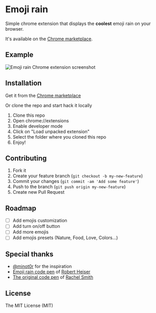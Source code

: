 # Emoji rain

Simple chrome extension that displays the **coolest** emoji rain on your browser.

It's available on the [Chrome marketplace](https://chrome.google.com/webstore/detail/emoji-rain/ihjaockbgnlejfkojoekkaklklmodfnf).

## Example

![Emoji rain Chrome extension screenshot](https://user-images.githubusercontent.com/44983373/196610618-516eeff0-c7e7-4e6d-8ab0-e3378067bc6d.png)

## Installation

Get it from the [Chrome marketplace](https://chrome.google.com/webstore/detail/emoji-rain/ihjaockbgnlejfkojoekkaklklmodfnf)

Or clone the repo and start hack it locally

1. Clone this repo
2. Open chrome://extensions
3. Enable developer mode
4. Click on "Load unpacked extension"
5. Select the folder where you cloned this repo
6. Enjoy!

## Contributing

1. Fork it
2. Create your feature branch (`git checkout -b my-new-feature`)
3. Commit your changes (`git commit -am 'Add some feature'`)
4. Push to the branch (`git push origin my-new-feature`)
5. Create new Pull Request

## Roadmap

- [ ] Add emojis customization
- [ ] Add turn on/off button
- [ ] Add more emojis
- [ ] Add emojis presets (Nature, Food, Love, Colors...)

## Special thanks

- [@minot0r](https://github.com/minot0r) for the inspiration
- [Emoji rain code pen](https://codepen.io/robertheiser/pen/NXrqXa) of [Robert Heiser](https://www.behance.net/robertheiser)
- [The original code pen](https://codepen.io/rachsmith/pen/xwbLWg) of [Rachel Smith](https://codepen.io/rachsmith)

## License

The MIT License (MIT)
